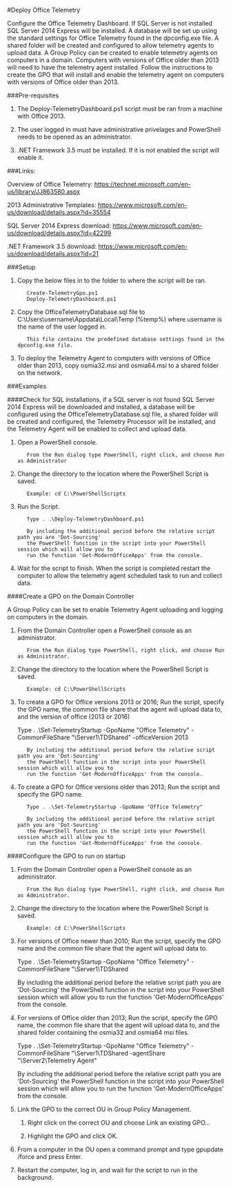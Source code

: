 #Deploy Office Telemetry

Configure the Office Telemetry Dashboard. If SQL Server is not installed SQL Server 2014 Express 
will be installed. A database will be set up using the standard settings for Office Telemetry found in the dpconfig.exe file.
A shared folder will be created and configured to allow telemetry agents to upload data. A Group Policy can be created to enable telemetry agents on computers in a domain. Computers with versions of Office older than 2013 will need to have the telemetry agent installed. Follow the instructions to create the GPO that will install and enable the telemetry agent on computers with versions of Office older than 2013.

###Pre-requisites

1. The Deploy-TelemetryDashboard.ps1 script must be ran from a machine with Office 2013.

2. The user logged in must have administrative privelages and PowerShell needs to be opened as an administrator.

3. .NET Framework 3.5 must be installed. If it is not enabled the script will enable it.

###Links:

Overview of Office Telemetry: https://technet.microsoft.com/en-us/library/JJ863580.aspx

2013 Administrative Templates: https://www.microsoft.com/en-us/download/details.aspx?id=35554

SQL Server 2014 Express download: https://www.microsoft.com/en-us/download/details.aspx?id=42299

.NET Framework 3.5 download: https://www.microsoft.com/en-us/download/details.aspx?id=21

###Setup

1. Copy the below files in to the folder to where the script will be ran.

          Create-TelemetryGpo.ps1
          Deploy-TelemetryDashboard.ps1
          
2. Copy the OfficeTelemetryDatabase.sql file to C:\Users\username\Appdata\Local\Temp (%temp%) where username
is the name of the user logged in.

          This file contains the predefined database settings found in the dpconfig.exe file.

3. To deploy the Telemetry Agent to computers with versions of Office older than 2013, copy osmia32.msi and osmia64.msi to a shared folder on the network.
          
###Examples

####Check for SQL installations, if a SQL server is not found SQL Server 2014 Express will be downloaded and installed, a database will be configured using the OfficeTelemetryDatabase.sql file, a shared folder will be created and configured, the Telemetry Processor will be installed, and the Telemetry Agent will be enabled to collect and upload data.

1. Open a PowerShell console.

          From the Run dialog type PowerShell, right click, and choose Run as Administrator
            
2. Change the directory to the location where the PowerShell Script is saved.

          Example: cd C:\PowerShellScripts
            
3. Run the Script.

          Type . .\Deploy-TelemetryDashboard.ps1
          
          By including the additional period before the relative script path you are 'Dot-Sourcing' 
          the PowerShell function in the script into your PowerShell session which will allow you to 
          run the function 'Get-ModernOfficeApps' from the console.
          
4. Wait for the script to finish. When the script is completed restart the computer to allow the 
telemetry agent scheduled task to run and collect data.

####Create a GPO on the Domain Controller

A Group Policy can be set to enable Telemetry Agent uploading and logging on computers in the domain.

1. From the Domain Controller open a PowerShell console as an administrator.

          From the Run dialog type PowerShell, right click, and choose Run as Administrator.
          
2. Change the directory to the location where the PowerShell Script is saved.

          Example: cd C:\PowerShellScripts
          
3. To create a GPO for Office versions 2013 or 2016; Run the script, specify the GPO name, the common file share that the agent will upload data to, and the version of office (2013 or 2016)

	  Type . .\Set-TelemetryStartup -GpoName "Office Telemetry" -CommonFileShare "\\Server1\TDShared" -officeVersion 2013
          
          By including the additional period before the relative script path you are 'Dot-Sourcing' 
          the PowerShell function in the script into your PowerShell session which will allow you to 
          run the function 'Get-ModernOfficeApps' from the console.
          
4. To create a GPO for Office versions older than 2013; Run the script and specify the GPO name.

          Type . .\Set-TelemetryStartup -GpoName "Office Telemetry"
          
          By including the additional period before the relative script path you are 'Dot-Sourcing' 
          the PowerShell function in the script into your PowerShell session which will allow you to 
          run the function 'Get-ModernOfficeApps' from the console.

####Configure the GPO to run on startup

1. From the Domain Controller open a PowerShell console as an administrator.

          From the Run dialog type PowerShell, right click, and choose Run as Administrator.
          
2. Change the directory to the location where the PowerShell Script is saved.

          Example: cd C:\PowerShellScripts

3. For versions of Office newer than 2010; Run the script, specify the GPO name and the common file share that the agent will upload data to.

	  Type . .\Set-TelemetryStartup -GpoName "Office Telemetry" -CommonFileShare "\\Server1\TDShared

	  By including the additional period before the relative script path you are 'Dot-Sourcing' 
          the PowerShell function in the script into your PowerShell session which will allow you to 
          run the function 'Get-ModernOfficeApps' from the console.

4. For versions of Office older than 2013; Run the script, specify the GPO name, the common file share that the agent will upload data to, and the shared folder containing the osmia32 and osmia64 msi files.

	  Type . .\Set-TelemetryStartup -GpoName "Office Telemetry" -CommonFileShare "\\Server1\TDShared -agentShare "\\Server2\Telemetry Agent"

	  By including the additional period before the relative script path you are 'Dot-Sourcing' 
          the PowerShell function in the script into your PowerShell session which will allow you to 
          run the function 'Get-ModernOfficeApps' from the console.

5. Link the GPO to the correct OU in Group Policy Management.

	  1. Right click on the correct OU and choose Link an existing GPO...

	  2. Highlight the GPO and click OK.

6. From a computer in the OU open a command prompt and type gpupdate /force and press Enter.

7. Restart the computer, log in, and wait for the script to run in the background.
